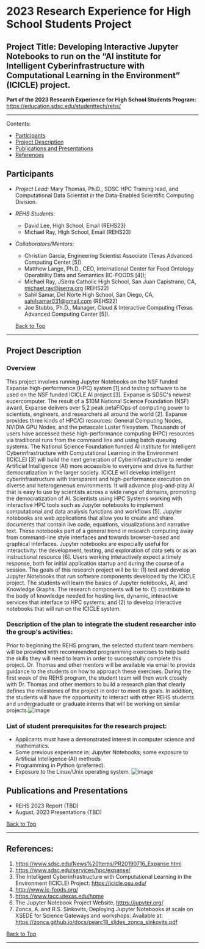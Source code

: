 # 2023 Research Experience for High School Students Project 
## Project Title: Developing Interactive Jupyter Notebooks to run on the “AI institute for Intelligent Cyberinfrastructure with Computational Learning in the Environment” (ICICLE) project.



**Part of the 2023 Research Experience for High School Students Program:**  https://education.sdsc.edu/studenttech/rehs/

<hr>

<a name="top">Contents:
* [Participants](#parts)
* [Project Description](#proj-desc)
* [Publications and Presentations](#pubs)
* [References](#refs)



## Participants  <a name="parts"></a>
* _Project Lead:_  Mary Thomas, Ph.D., SDSC HPC Training lead, and Computational Data Scientist in the Data-Enabled Scientific Computing Division.
* _REHS Students:_
   * David Lee, High School, Email  (REHS23)
   * Michael Ray,  High School, Email  (REHS23)
* _Collaborators/Mentors:_
   * Christian Garcia, Engineering Scientist Associate (Texas Advanced Computing Center [5]).
   * Matthew Lange, Ph.D., CEO, International Center for Food Ontology Operability Data and Semantics (IC-FOODS [4]); 
   * Michael Ray, JSerra Catholic High School, San Juan Capistrano, CA, michael.ray@jserra.org (REHS22)
   * Sahil Samar, Del Norte High School, San Diego, CA, sahilsamar031@gmail.com  (REHS22)
   * Joe Stubbs, Ph.D., Manager, Cloud & Interactive Computing (Texas Advanced Computing Center [5]).

  [Back to Top](#top)
<hr>

## Project Description  <a name="proj-desc"></a>
### Overview
This project involves running Jupyter Notebooks on the NSF funded Expanse high-performance (HPC) system [1] and testing software to be used on the NSF funded ICICLE AI project [3]. Expanse is SDSC's newest supercomputer. The result of a $10M National Science Foundation (NSF) award, Expanse delivers over 5,2 peak petaFlOps of computing power to scientists, engineers, and researchers all around the world [2]. Expanse provides three kinds of HPC/CI resources: General Computing Nodes, NVIDIA GPU Nodes, and the petascale Luster filesystem. Thousands of users have accessed these high-performance computing (HPC) resources via traditional runs from the command line and using batch queuing systems.
The National Science Foundation funded AI institute for Intelligent Cyberinfrastructure with Computational Learning in the Environment (ICICLE) [3] will build the next generation of Cyberinfrastructure to render Artificial Intelligence (AI) more accessible to everyone and drive its further democratization in the larger society. ICICLE will develop intelligent cyberinfrastructure with transparent and high-performance execution on diverse and heterogeneous environments. It will advance plug-and-play AI that is easy to use by scientists across a wide range of domains, promoting the democratization of AI.
Scientists using HPC Systems working with interactive HPC tools such as Jupyter notebooks to implement computational and data analysis functions and workflows [5]. Jupyter notebooks are web applications that allow you to create and share documents that contain live code, equations, visualizations and narrative text. These notebooks part of a general trend in research computing away from command-line style interfaces and towards browser-based and graphical interfaces. Jupyter notebooks are especially useful for interactivity: the development, testing, and exploration of data sets or as an instructional resource [6]. Users working interactively expect a timely response, both for initial application startup and during the course of a session.
The goals of this research project will be to: (1) test and develop Jupyter Notebooks that run software components developed by the ICICLE project. The students will learn the basics of  Jupyter notebooks, AI, and Knowledge Graphs. The research components will be to: (1) contribute to the body of knowledge needed for hosting live, dynamic, interactive services that interface to HPC systems; and (2) to develop interactive notebooks that will run on the ICICLE system.



### Description of the plan to integrate the student researcher into the group's activities: 
Prior to beginning the REHS program, the selected student team members will be provided with recommended programming exercises to help build the skills they will need to learn in order to successfully complete this project. Dr. Thomas and other mentors will be available via email to provide guidance to the students on how to approach these exercises. During the first week of the REHS program, the student team will then work closely with Dr. Thomas and other mentors to build a research plan that clearly defines the milestones of the project in order to meet its goals. In addition, the students will have the opportunity to interact with other REHS students and undergraduate or graduate interns that will be working on similar projects.![image](https://github.com/sdsc-hpc-students/REHS2023/assets/14170808/610c4b1f-3c4d-40f7-948a-ea6be4a42e8e)


### List of student prerequisites for the research project: 
* Applicants must have a demonstrated interest in computer science and mathematics. 
* Some previous experience in: Jupyter Notebooks; some exposure to Artificial Intelligence (AI) methods
* Programming in Python (preferred).
* Exposure to the Linux/Unix operating system.
  ![image](https://github.com/sdsc-hpc-students/REHS2023/assets/14170808/57247d9d-88cf-48ea-a10f-6bb56fecf5ee)



## Publications and Presentations  <a name="pubs"></a>
* REHS 2023 Report (TBD)
* August, 2023 Presentations (TBD)


[Back to Top](#top)
<hr>

## References:   <a name="refs"></a>
1. https://www.sdsc.edu/News%20Items/PR20190716_Expanse.html
2.	https://www.sdsc.edu/services/hpc/expanse/
3.	The  Intelligent Cyberinfrastructure with Computational Learning in the Environment (ICICLE) Project:  https://icicle.osu.edu/ 
4.	http://www.ic-foods.org/
5.	https://www.tacc.utexas.edu/home 
6.	The Jupyter Notebook Project Website, https://jupyter.org/
7.	Zonca, A. and R.S. Sinkovits, Deploying Jupyter Notebooks at scale on XSEDE for Science Gateways and workshops. Available at: https://zonca.github.io/docs/pearc18_slides_zonca_sinkovits.pdf


[Back to Top](#top)
<hr>
